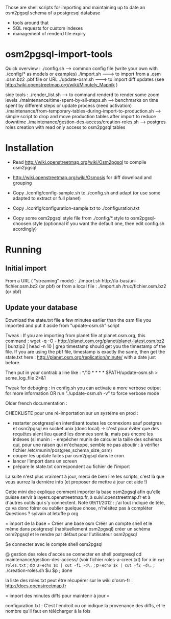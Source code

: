 Those are shell scripts for importing and maintaining up to date an osm2pgsql schema of a postgresql database 
+ tools around that 
+ SQL requests for custom indexes 
+ management of renderd tile expiry

osm2pgsql-import-tools
======================

Quick overview :
./config.sh --> common config file (write your own with ./config/* as models or examples)
./import.sh ---> to import from a .osm .osm.bz2 .pbf file or URL
./update-osm.sh ---> to import diff updates (see http://wiki.openstreetmap.org/wiki/Minutely_Mapnik )

side tools :
./render_list.sh --> to command renderd to render some zoom levels
./maintenance/time-spent-by-all-steps.sh --> benchmarks on time spent by different steps or update process (need activation)
./maintenance/from-temporary-tables-during-import-to-production.sh --> simple script to drop and move production tables after import to reduce downtime
./maintenance/gestion-des-access/creation-roles.sh --> postgres roles creation with read only access to osm2pgsql tables

Installation
============

* Read http://wiki.openstreetmap.org/wiki/Osm2pgsql to compile osm2pgsql

* http://wiki.openstreetmap.org/wiki/Osmosis for diff download and grouping

* Copy ./config/config-sample.sh to ./config.sh and adapt (or use some adapted to extract or full planet)

* Copy ./config/configuration-sample.txt to ./configuration.txt

* Copy some osm2pgsql style file from ./config/*.style to osm2pgsql-choosen.style (optionnal if you want the default one, then edit config.sh acordingly)

Running
=========

Initial import
--------------

From a URL ( "streaming" mode) :
./import.sh http://la-bas/un-fichier.osm.bz2 (or pbf)
or from a local file :
./import.sh /truc/fichier.osm.bz2 (or pbf)

Update your database
--------------------
Download the state.txt file a few minutes earlier than the osm file you imported and put it aside from "update-osm.sh" script

Tweak : If you are importing from planet file at planet.osm.org, this command : 
wget -q -O - http://planet.osm.org/planet/planet-latest.osm.bz2 | bunzip2 | head -n 10 | grep timestamp
should get you the timestamp of the file. If you are using the pbf file, timestamp is exactly the same, then get the state.txt here : http://planet.osm.org/replication/minute/ 
with a date just before.

Then put in your contrab a line like :
*/10 * * * * $PATH/update-osm.sh > some_log_file 2>&1

Tweak for debuging : in config.sh you can activate a more verbose output for more information
OR
run "./update-osm.sh -v" to force verbose mode



Older french documentation :

CHECKLISTE pour une ré-importation sur un système en prod :
- restarter postgresql en interdisant toutes les connexions sauf postgres et osm2pgsql en socket unix (donc local) -> c'est pour éviter que des requêtes aient lieu quand les données sont là, mais pas encore les indexes
(si munin : - empêcher munin de calculer la taille des schémas qui, pour une raison qui m'échappe, semble ne pas aboutir : à vérifier fichier /etc/munin/postgres_schema_size_osm)
- couper les update faites par osm2pgsql dans le cron
- lancer l'import dans un screen
- prépare le state.txt correspondent au fichier de l'import


La suite n'est plus vraiment à jour, merci de bien lire les scripts, c'est là que vous aurrez la dernière info (et proposer de mettre à jour cet aide !)

Cette mini doc explique comment importer la base osm2pgsql afin qu'elle
puisse servir à layers.openstreetmap.fr, à suivi.openstreetmap.fr et à
d'autres outils qui s'y connectent.
Note 09/11/2012 : j'ai tout indiqué de tête, ça va donc foirer ou oublier
quelque chose, n'hésitez pas à compléter
Questions ? sylvain at letuffe p org

= import de la base =
Créer une base osm
Créer un compte shell et le même dans postgresql (habituellement osm2pgsql)
créer un schéma osm2pgsql et le rendre par défaut pour l'utilisateur
osm2pgsql

Se connecter avec le compte shell osm2pgsql


@ gestion des roles d'accès
se connecter en shell postgresql
cd maintenance/gestion-des-access/
(voir fichier roles-a-creer.txt)
for x in `cat roles.txt` ; do u=`echo $x | cut -f1 -d\;` ; p=`echo $x | cut -f2 -d\;` ; ./creation-roles.sh $u $p ; done

la liste des roles.txt peut être récupérer sur le wiki d'osm-fr : http://docs.openstreetmap.fr


= import des minutes diffs pour maintenir à jour =

configuration.txt : C'est l'endroit ou on indique la provenance des diffs,
et le nombre qu'il faut en télécharger à la fois


